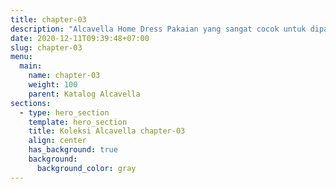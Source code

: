 ```yaml
---
title: chapter-03
description: "Alcavella Home Dress Pakaian yang sangat cocok untuk dipakai di dalam ruangan ataupun d iluar ruangan. Dengan motif unik, tekstur serat yang lembut dan nyaman, tidak menyebabkan panas. Alcavella Home Dress pun cocok untuk dikenakan untuk setiap hari."
date: 2020-12-11T09:39:48+07:00
slug: chapter-03
menu:
  main:
    name: chapter-03
    weight: 100
    parent: Katalog Alcavella
sections:
  - type: hero_section
    template: hero_section
    title: Koleksi Alcavella chapter-03
    align: center
    has_background: true
    background:
      background_color: gray
---
```


